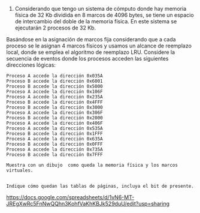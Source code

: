 1. Considerando que tengo un sistema de cómputo donde hay memoria física de 32 Kb dividida 
en 8 marcos de 4096 bytes, se tiene un espacio de intercambio del doble de la memoria física. 
En este sistema se ejecutarán 2 procesos de 32 Kb.

Basándose en la asignación de marcos fija considerando que a cada proceso se le asignan 4 marcos físicos
y usamos un alcance de reemplazo local, donde se emplea el algoritmo de reemplazo LRU. 
Considere la secuencia de eventos donde los procesos acceden las siguientes direcciones lógicas:

    Proceso A accede la dirección 0x035A
    Proceso B accede la dirección 0x6001
    Proceso B accede la dirección 0x5000
    Proceso A accede la dirección 0x106F
    Proceso A accede la dirección 0x235A
    Proceso B accede la dirección 0x4FFF
    Proceso B accede la dirección 0x3000
    Proceso A accede la dirección 0x306F
    Proceso B accede la dirección 0x2000
    Proceso A accede la dirección 0x406F
    Proceso A accede la dirección 0x535A
    Proceso B accede la dirección 0x1FFF
    Proceso A accede la dirección 0x635A
    Proceso B accede la dirección 0x0FFF
    Proceso A accede la dirección 0x735A
    Proceso B accede la dirección 0x7FFF

    Muestra con un dibujo  como queda la memoria física y los marcos virtuales.


    Indique cómo quedan las tablas de páginas, incluya el bit de presente.

https://docs.google.com/spreadsheets/d/1vN6-MT-JREgXwRc5FnNwQQhn3KohfVaKhKBJk529duU/edit?usp=sharing
